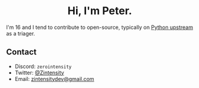 <h1 align="center">Hi, I'm Peter.</h1>

I'm 16 and I tend to contribute to open-source, typically on [Python upstream](https://github.com/python/cpython) as a triager.

## Contact

- Discord: `zerointensity`
- Twitter: [@Zintensity](https://twitter.com/ZIntensity)
- Email: zintensitydev@gmail.com
